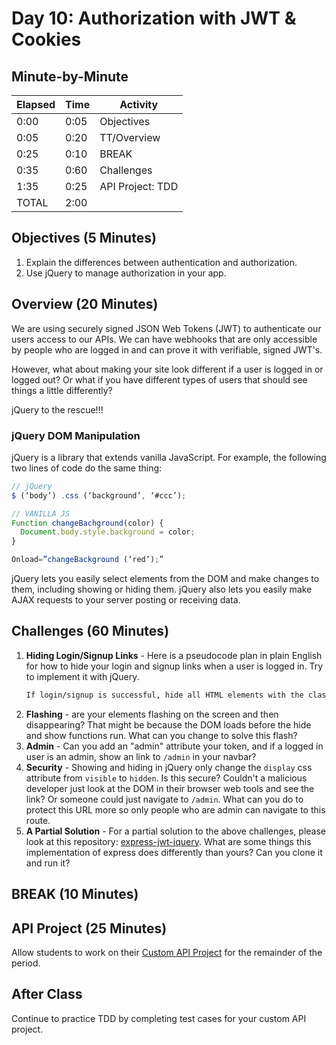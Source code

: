 # Day 10: Authorization with JWT & Cookies

## Minute-by-Minute

| **Elapsed** | **Time**  | **Activity**              |
| ----------  | --------- | ------------------------- |
| 0:00        | 0:05      | Objectives                |
| 0:05        | 0:20      | TT/Overview               |
| 0:25        | 0:10      | BREAK                     |
| 0:35        | 0:60      | Challenges                |
| 1:35        | 0:25      | API Project: TDD          |
| TOTAL       | 2:00      |                           |

## Objectives (5 Minutes)

1. Explain the differences between authentication and authorization.
1. Use jQuery to manage authorization in your app.

## Overview (20 Minutes)

We are using securely signed JSON Web Tokens (JWT) to authenticate our users access to our APIs. We can have webhooks that are only accessible by people who are logged in and can prove it with verifiable, signed JWT's.

However, what about making your site look different if a user is logged in or logged out? Or what if you have different types of users that should see things a little differently?

jQuery to the rescue!!!

### jQuery DOM Manipulation

jQuery is a library that extends vanilla JavaScript. For example, the following two lines of code do the same thing:

```js
// jQuery
$ (‘body’) .css (‘background’, ‘#ccc’);

// VANILLA JS
Function changeBachground(color) {
  Document.body.style.background = color;
}

Onload=”changeBackground (‘red’);”
```

jQuery lets you easily select elements from the DOM and make changes to them, including showing or hiding them. jQuery also lets you easily make AJAX requests to your server posting or receiving data.

## Challenges (60 Minutes)

1. **Hiding Login/Signup Links** - Here is a pseudocode plan in plain English for how to hide your login and signup links when a user is logged in. Try to implement it with jQuery.
    ```bash
    If login/signup is successful, hide all HTML elements with the class `.unauthenticated` and show all HTML elements with the class `.authenticated`.
    ```
1. **Flashing** - are your elements flashing on the screen and then disappearing? That might be because the DOM loads before the hide and show functions run. What can you change to solve this flash?
1. **Admin** - Can you add an "admin" attribute your token, and if a logged in user is an admin, show an link to `/admin` in your navbar?
1. **Security** - Showing and hiding in jQuery only change the `display` css attribute from `visible` to `hidden`. Is this secure? Couldn't a malicious developer just look at the DOM in their browser web tools and see the link? Or someone could just navigate to `/admin`. What can you do to protect this URL more so only people who are admin can navigate to this route.
1. **A Partial Solution** - For a partial solution to the above challenges, please look at this repository: [express-jwt-jquery](https://github.com/ajbraus/express-jwt-jquery). What are some things this implementation of express does differently than yours? Can you clone it and run it?

## BREAK (10 Minutes)

## API Project (25 Minutes)

Allow students to work on their [Custom API Project](../Projects/02-Custom-API-Project.md) for the remainder of the period.

## After Class

Continue to practice TDD by completing test cases for your custom API project.
